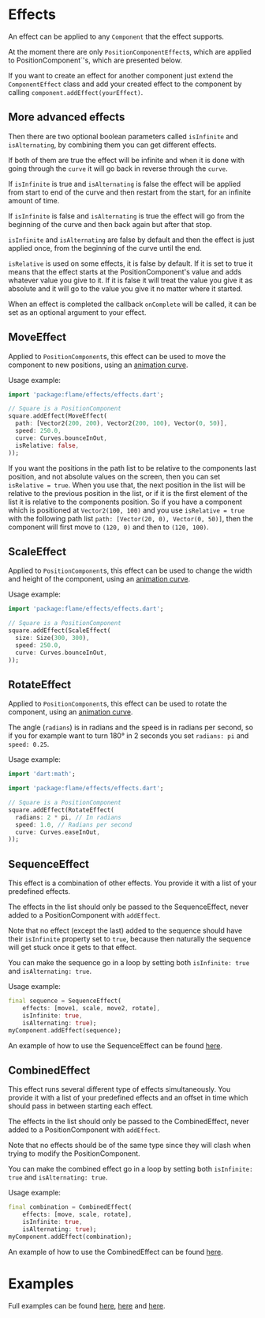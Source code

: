 # Effects
An effect can be applied to any `Component` that the effect supports.

At the moment there are only `PositionComponentEffect`s, which are applied to PositionComponent`'s, which are presented below.

If you want to create an effect for another component just extend the `ComponentEffect` class and add your created effect to the component by calling `component.addEffect(yourEffect)`.

## More advanced effects
Then there are two optional boolean parameters called `isInfinite` and `isAlternating`, by combining them you can get different effects.

If both of them are true the effect will be infinite and when it is done with going through the `curve` it will go back in reverse through the `curve`.

If `isInfinite` is true and `isAlternating` is false the effect will be applied from start to end of the curve and then restart from the start, for an infinite amount of time.

If `isInfinite` is false and `isAlternating` is true the effect will go from the beginning of the curve and then back again but after that stop.

`isInfinite` and `isAlternating` are false by default and then the effect is just applied once, from the beginning of the curve until the end.

`isRelative` is used on some effects, it is false by default. If it is set to true it means that the effect starts at the PositionComponent's value and adds whatever value you give to it. If it is false it will treat the value you give it as absolute and it will go to the value you give it no matter where it started.

When an effect is completed the callback `onComplete` will be called, it can be set as an optional argument to your effect.

## MoveEffect

Applied to `PositionComponent`s, this effect can be used to move the component to new positions, using an [animation curve](https://api.flutter.dev/flutter/animation/Curves-class.html).

Usage example:
```dart
import 'package:flame/effects/effects.dart';

// Square is a PositionComponent
square.addEffect(MoveEffect(
  path: [Vector2(200, 200), Vector2(200, 100), Vector(0, 50)],
  speed: 250.0,
  curve: Curves.bounceInOut,
  isRelative: false,
));
```

If you want the positions in the path list to be relative to the components last position, and not absolute values on the screen, then you can set `isRelative = true`.
When you use that, the next position in the list will be relative to the previous position in the list, or if it is the first element of the list it is relative to the components position.
So if you have a component which is positioned at `Vector2(100, 100)` and you use `isRelative = true` with the following path list `path: [Vector(20, 0), Vector(0, 50)]`, then the component will
first move to `(120, 0)` and then to `(120, 100)`.

## ScaleEffect

Applied to `PositionComponent`s, this effect can be used to change the width and height of the component, using an [animation curve](https://api.flutter.dev/flutter/animation/Curves-class.html).

Usage example:
```dart
import 'package:flame/effects/effects.dart';

// Square is a PositionComponent
square.addEffect(ScaleEffect(
  size: Size(300, 300),
  speed: 250.0,
  curve: Curves.bounceInOut,
));
```

## RotateEffect

Applied to `PositionComponent`s, this effect can be used to rotate the component, using an [animation curve](https://api.flutter.dev/flutter/animation/Curves-class.html).

The angle (`radians`) is in radians and the speed is in radians per second, so if you for example want to turn 180° in 2 seconds you set `radians: pi` and `speed: 0.25`.

Usage example:
```dart
import 'dart:math';

import 'package:flame/effects/effects.dart';

// Square is a PositionComponent
square.addEffect(RotateEffect(
  radians: 2 * pi, // In radians
  speed: 1.0, // Radians per second
  curve: Curves.easeInOut,
));
```

## SequenceEffect

This effect is a combination of other effects. You provide it with a list of your predefined effects.
 
The effects in the list should only be passed to the SequenceEffect, never added to a PositionComponent with `addEffect`.

Note that no effect (except the last) added to the sequence should have their `isInfinite` property set to `true`, because then naturally the sequence will get stuck once it gets to that effect.

You can make the sequence go in a loop by setting both `isInfinite: true` and `isAlternating: true`.

Usage example:
```dart
final sequence = SequenceEffect(
    effects: [move1, scale, move2, rotate],
    isInfinite: true, 
    isAlternating: true);
myComponent.addEffect(sequence);
```
An example of how to use the SequenceEffect can be found [here](/doc/examples/effects/sequence_effect).
 
## CombinedEffect

This effect runs several different type of effects simultaneously. You provide it with a list of your predefined effects and an offset in time which should pass in between starting each effect.
 
The effects in the list should only be passed to the CombinedEffect, never added to a PositionComponent with `addEffect`.

Note that no effects should be of the same type since they will clash when trying to modify the PositionComponent.

You can make the combined effect go in a loop by setting both `isInfinite: true` and `isAlternating: true`.

Usage example:
```dart
final combination = CombinedEffect(
    effects: [move, scale, rotate],
    isInfinite: true, 
    isAlternating: true);
myComponent.addEffect(combination);
```
An example of how to use the CombinedEffect can be found [here](/doc/examples/effects/combined_effect).
 
# Examples

Full examples can be found [here](/doc/examples/effects/simple), [here](/doc/examples/effects/infinite_effects) and [here](/doc/examples/effects/combined_effects).
